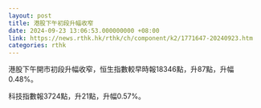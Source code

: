 ```yaml
---
layout: post
title: 港股下午初段升幅收窄
date: 2024-09-23 13:06:53.000000000 +08:00
link: https://news.rthk.hk/rthk/ch/component/k2/1771647-20240923.htm
categories: rthk
---
```


港股下午開市初段升幅收窄，恒生指數較早時報18346點，升87點，升幅0.48%。

科技指數報3724點，升21點，升幅0.57%。
